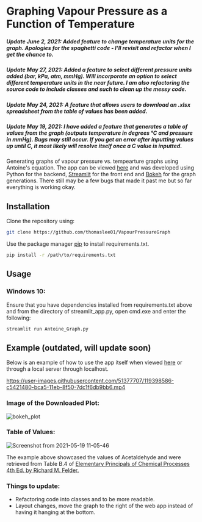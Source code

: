 # Graphing Vapour Pressure as a Function of Temperature 

##### Update June 2, 2021: Added feature to change temperature units for the graph. Apologies for the spaghetti code - I'll revisit and refactor when I get the chance to. 

##### Update May 27, 2021: Added a feature to select different pressure units added (bar, kPa, atm, mmHg). Will incorporate an option to select different temperature units in the near future. I am also refactoring the source code to include classes and such to clean up the messy code. 

##### Update May 24, 2021: A feature that allows users to download an .xlsx spreadsheet from the table of values has been added. 

##### Update May 19, 2021: I have added a feature that generates a table of values from the graph (outputs temperature in degrees °C and pressure in mmHg). Bugs may still occur. If you get an error after inputting values up until C, it most likely will resolve itself once a C value is inputted.

Generating graphs of vapour pressure vs. tempearture graphs using Antoine's equation. The app can be viewed [here](https://share.streamlit.io/thomaslee01/vapourpressuregraph/Antoine_Graph.py) and was developed using Python for the backend, [Streamlit](https://streamlit.io/) for the front end and [Bokeh](https://bokeh.org/) for the graph generations. There still may be a few bugs that made it past me but so far everything is working okay. 

## Installation

Clone the repository using:

```bash
git clone https://github.com/thomaslee01/VapourPressureGraph
```

Use the package manager [pip](https://pip.pypa.io/en/stable/) to install requirements.txt.

```bash
pip install -r /path/to/requirements.txt
```

## Usage

### Windows 10:

Ensure that you have dependencies installed from requirements.txt above and from the directory of streamlit_app.py, open cmd.exe and enter the following:

```bash
streamlit run Antoine_Graph.py
```

## Example (outdated, will update soon)
Below is an example of how to use the app itself when viewed [here](https://share.streamlit.io/thomaslee01/vapourpressuregraph/Antoine_Graph.py) or through a
local server through localhost.


https://user-images.githubusercontent.com/51377707/119398586-c5421480-bca5-11eb-8f50-7dc1f6db9bb6.mp4


### Image of the Downloaded Plot:
![bokeh_plot](https://user-images.githubusercontent.com/51377707/118383936-6b1fc000-b5d0-11eb-8e0f-b9596c34f182.png)

### Table of Values: 
![Screenshot from 2021-05-19 11-05-46](https://user-images.githubusercontent.com/51377707/118836847-42c6e880-b892-11eb-9a77-66059c04b793.jpg)


The example above showcased the values of Acetaldehyde and were retrieved from Table B.4 of [Elementary Principals of Chemical Processes 4th Ed. by Richard M. Felder.](https://www.wiley.com/en-ca/Elementary+Principles+of+Chemical+Processes%2C+4th+Edition-p-9781119192107)

### Things to update:

- Refactoring code into classes and to be more readable. 
- Layout changes, move the graph to the right of the web app instead of having it hanging at the bottom. 

